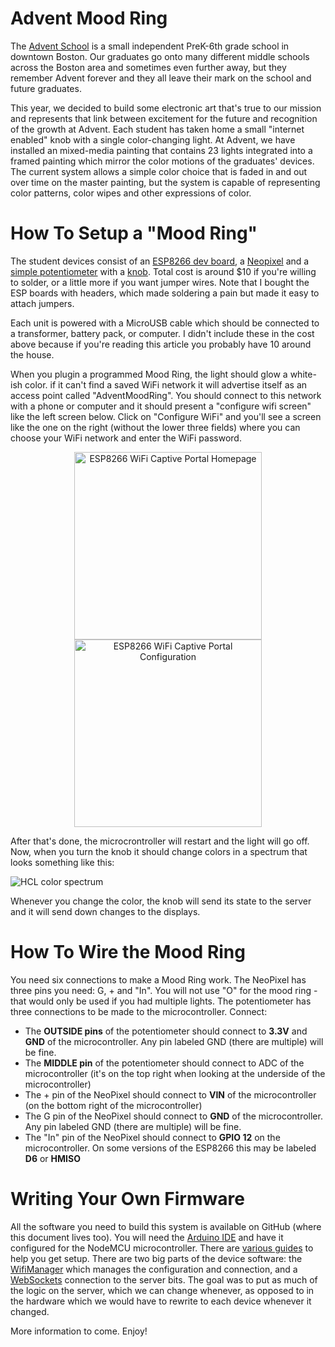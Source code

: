 Advent Mood Ring
================

The [Advent School](http://adventschool.org/) is a small independent PreK-6th grade school in downtown Boston. Our graduates go onto many
different middle schools across the Boston area and sometimes even further away, but they remember Advent forever and they all leave their mark on the school and future graduates.

This year, we decided to build some electronic art that's true to our mission and represents that link between excitement for the future and
recognition of the growth at Advent. Each student has taken home a small "internet enabled" knob with a single color-changing light. At Advent, we have installed an mixed-media painting that contains 23 lights integrated into a framed painting which mirror the color motions of the graduates' devices. The current system allows a simple
color choice that is faded in and out over time on the master painting, but the system is capable of representing color patterns, color wipes and other expressions of color.

How To Setup a "Mood Ring"
==========================

The student devices consist of an [ESP8266 dev board](http://www.gearbest.com/transmitters-receivers-module/pp_366523.html), a [Neopixel](https://www.adafruit.com/?q=neopixel&gclid=CK_QwaCHu9QCFc1LDQod08wDfA) and a [simple potentiometer](https://www.adafruit.com/product/562) with a [knob](https://www.adafruit.com/product/2047). Total cost is around $10 if you're willing to solder, or a little more if you want jumper wires. Note that I bought the ESP boards with headers, which made soldering a pain but made it easy to attach jumpers.

Each unit is powered with a MicroUSB cable which should be connected to a transformer, battery pack, or computer. I didn't include
these in the cost above because if you're reading this article you probably have 10 around the house.

When you plugin a programmed Mood Ring, the light should glow a white-ish color. if it can't find a saved WiFi network it will advertise itself as an access point called "AdventMoodRing". You should connect to this network with a phone or computer and it should present a "configure wifi screen" like the left screen below. Click on "Configure WiFi" and you'll see a screen like the one on the right (without the lower three fields) where you can choose your WiFi network and enter the WiFi password.

<center>
  <img alt="ESP8266 WiFi Captive Portal Homepage" src="http://i.imgur.com/YPvW9eql.png" width="300"/>
  <img alt="ESP8266 WiFi Captive Portal Configuration" src="http://i.imgur.com/oicWJ4gl.png" width="300"/>
</center>

After that's done, the microcrontroller will restart and the light will go off. Now, when you turn the knob it should change colors
in a spectrum that looks something like this:

![HCL color spectrum](https://raw.githubusercontent.com/d3/d3-interpolate/master/img/hclLong.png)

Whenever you change the color, the knob will send its state to the server and it will send down changes to the displays.

How To Wire the Mood Ring
=========================

You need six connections to make a Mood Ring work. The NeoPixel has three pins you need: G, + and "In". You will not use "O" for the mood ring - that would only be used if you had multiple lights. The potentiometer has three connections to be made to the microcontroller. Connect:

* The **OUTSIDE pins** of the potentiometer should connect to **3.3V** and **GND** of the microcontroller. Any pin labeled GND (there are multiple) will be fine.
* The **MIDDLE pin** of the potentiometer should connect to ADC of the microcontroller (it's on the top right when looking at the underside of the microcontroller)
* The + pin of the NeoPixel should connect to **VIN** of the microcontroller (on the bottom right of the microcontroller)
* The G pin of the NeoPixel should connect to **GND** of the microcontroller. Any pin labeled GND (there are multiple) will be fine.
* The "In" pin of the NeoPixel should connect to **GPIO 12** on the microcontroller. On some versions of the ESP8266 this may be labeled **D6** or **HMISO**

Writing Your Own Firmware
=========================

All the software you need to build this system is available on GitHub (where this document lives too). You will need the [Arduino IDE](https://www.arduino.cc/en/Main/Software) and have it configured for the NodeMCU microcontroller. There are [various guides](http://www.instructables.com/id/Quick-Start-to-Nodemcu-ESP8266-on-Arduino-IDE/) to help you get setup. There are two big parts
of the device software: the [WifiManager](https://github.com/tzapu/WiFiManager) which manages the configuration and connection, and a [WebSockets](https://github.com/morrissinger/ESP8266-Websocket) connection to the
server bits. The goal was to put as much of the logic on the server, which we can change whenever, as opposed to in the hardware
which we would have to rewrite to each device whenever it changed.

More information to come. Enjoy!